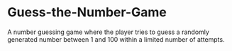 # Guess-the-Number-Game
A number guessing game where the player tries to guess a randomly generated number between 1 and 100 within a limited number of attempts.
